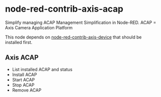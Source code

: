 # node-red-contrib-axis-acap

Simplify managing ACAP Management Simplification in Node-RED.
ACAP = Axis Camera Application Platform

This node depends on [node-red-contrib-axis-device](https://flows.nodered.org/node/node-red-contrib-axis-device) that should be installed first.

## Axis ACAP
* List installed ACAP and status
* Install ACAP
* Start ACAP
* Stop ACAP
* Remove ACAP
  
